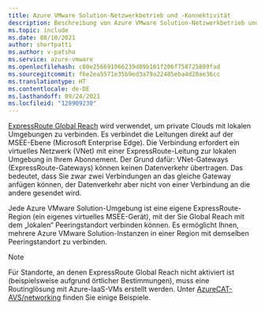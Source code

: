 ```yaml
---
title: Azure VMware Solution-Netzwerkbetrieb und -Konnektivität
description: Beschreibung von Azure VMware Solution-Netzwerkbetrieb und -Konnektivität
ms.topic: include
ms.date: 08/10/2021
author: shortpatti
ms.author: v-patsho
ms.service: azure-vmware
ms.openlocfilehash: c80e256691066239d89b101f206f758725809fad
ms.sourcegitcommit: f6e2ea5571e35b9ed3a79a22485eba4d20ae36cc
ms.translationtype: HT
ms.contentlocale: de-DE
ms.lasthandoff: 09/24/2021
ms.locfileid: "128909230"
---
```

<!-- Used in articles\azure-vmware\introduction.md and articles\azure-vmware\concepts-networking.md 

articles\azure-vmware\includes\azure-vmware-solution-networking-description.md

-->

[ExpressRoute Global Reach](../../expressroute/expressroute-global-reach.md) wird verwendet, um private Clouds mit lokalen Umgebungen zu verbinden. Es verbindet die Leitungen direkt auf der MSEE-Ebene (Microsoft Enterprise Edge). Die Verbindung erfordert ein virtuelles Netzwerk (VNet) mit einer ExpressRoute-Leitung zur lokalen Umgebung in Ihrem Abonnement.  Der Grund dafür: VNet-Gateways (ExpressRoute-Gateways) können keinen Datenverkehr übertragen. Das bedeutet, dass Sie zwar zwei Verbindungen an das gleiche Gateway anfügen können, der Datenverkehr aber nicht von einer Verbindung an die andere gesendet wird.

Jede Azure VMware Solution-Umgebung ist eine eigene ExpressRoute-Region (ein eigenes virtuelles MSEE-Gerät), mit der Sie Global Reach mit dem „lokalen“ Peeringstandort verbinden können.  Es ermöglicht Ihnen, mehrere Azure VMware Solution-Instanzen in einer Region mit demselben Peeringstandort zu verbinden. 

>[!NOTE]
>Für Standorte, an denen ExpressRoute Global Reach nicht aktiviert ist (beispielsweise aufgrund örtlicher Bestimmungen), muss eine Routinglösung mit Azure-IaaS-VMs erstellt werden. Unter [AzureCAT-AVS/networking](https://github.com/Azure/AzureCAT-AVS/tree/main/networking) finden Sie einige Beispiele.

